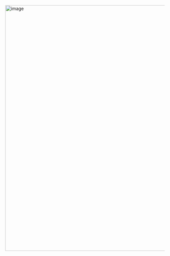 <img width="1177" height="777" alt="image" src="https://github.com/user-attachments/assets/9e96db80-f021-46e6-a598-a157f4b416da" />
